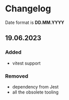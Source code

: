 # Changelog
Date format is **DD.MM.YYYY**

## 19.06.2023

### Added

- vitest support

### Removed

- dependency from Jest
- all the obsolete tooling

